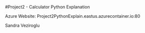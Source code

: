 #Project2 - Calculator Python Explanation

Azure Website: Project2PythonExplain.eastus.azurecontainer.io:80

Sandra Veziroglu
